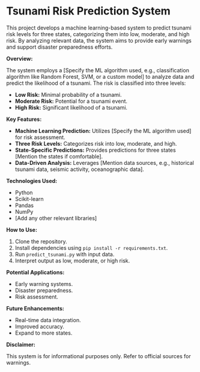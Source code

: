 # Tsunami Risk Prediction System

This project develops a machine learning-based system to predict tsunami risk levels for three states, categorizing them into low, moderate, and high risk. By analyzing relevant data, the system aims to provide early warnings and support disaster preparedness efforts.

**Overview:**

The system employs a [Specify the ML algorithm used, e.g., classification algorithm like Random Forest, SVM, or a custom model] to analyze data and predict the likelihood of a tsunami. The risk is classified into three levels:

* **Low Risk:** Minimal probability of a tsunami.
* **Moderate Risk:** Potential for a tsunami event.
* **High Risk:** Significant likelihood of a tsunami.

**Key Features:**

* **Machine Learning Prediction:** Utilizes [Specify the ML algorithm used] for risk assessment.
* **Three Risk Levels:** Categorizes risk into low, moderate, and high.
* **State-Specific Predictions:** Provides predictions for three states [Mention the states if comfortable].
* **Data-Driven Analysis:** Leverages [Mention data sources, e.g., historical tsunami data, seismic activity, oceanographic data].

**Technologies Used:**

* Python
* Scikit-learn
* Pandas
* NumPy
* [Add any other relevant libraries]

**How to Use:**

1.  Clone the repository.
2.  Install dependencies using `pip install -r requirements.txt`.
3.  Run `predict_tsunami.py` with input data.
4.  Interpret output as low, moderate, or high risk.

**Potential Applications:**

* Early warning systems.
* Disaster preparedness.
* Risk assessment.

**Future Enhancements:**

* Real-time data integration.
* Improved accuracy.
* Expand to more states.

**Disclaimer:**

This system is for informational purposes only. Refer to official sources for warnings.
